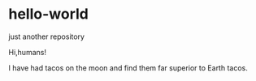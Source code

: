 # hello-world
just another repository

Hi,humans!
 
I have had tacos on the moon and find them  far superior to Earth tacos.
